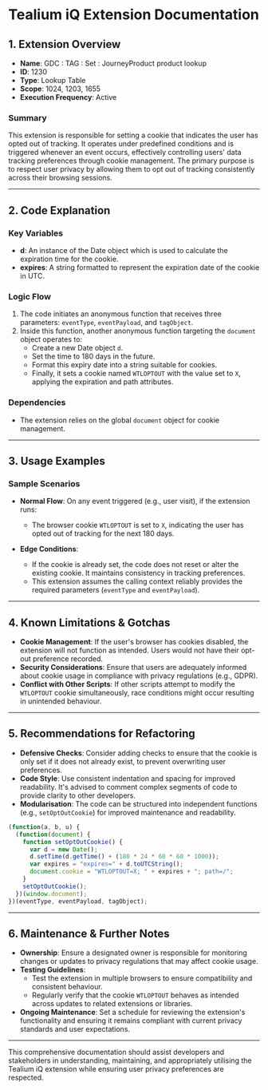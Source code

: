 # Tealium iQ Extension Documentation

## 1. Extension Overview
- **Name**: GDC : TAG : Set : JourneyProduct product lookup
- **ID**: 1230
- **Type**: Lookup Table
- **Scope**: 1024, 1203, 1655
- **Execution Frequency**: Active

### Summary
This extension is responsible for setting a cookie that indicates the user has opted out of tracking. It operates under predefined conditions and is triggered whenever an event occurs, effectively controlling users' data tracking preferences through cookie management. The primary purpose is to respect user privacy by allowing them to opt out of tracking consistently across their browsing sessions.

---

## 2. Code Explanation
### Key Variables
- **d**: An instance of the Date object which is used to calculate the expiration time for the cookie.
- **expires**: A string formatted to represent the expiration date of the cookie in UTC.

### Logic Flow
1. The code initiates an anonymous function that receives three parameters: `eventType`, `eventPayload`, and `tagObject`.
2. Inside this function, another anonymous function targeting the `document` object operates to:
   - Create a new Date object `d`.
   - Set the time to 180 days in the future.
   - Format this expiry date into a string suitable for cookies.
   - Finally, it sets a cookie named `WTLOPTOUT` with the value set to `X`, applying the expiration and path attributes.

### Dependencies
- The extension relies on the global `document` object for cookie management.

---

## 3. Usage Examples
### Sample Scenarios
- **Normal Flow**: On any event triggered (e.g., user visit), if the extension runs:
  - The browser cookie `WTLOPTOUT` is set to `X`, indicating the user has opted out of tracking for the next 180 days.
  
- **Edge Conditions**:
  - If the cookie is already set, the code does not reset or alter the existing cookie. It maintains consistency in tracking preferences.
  - This extension assumes the calling context reliably provides the required parameters (`eventType` and `eventPayload`).

---

## 4. Known Limitations & Gotchas
- **Cookie Management**: If the user's browser has cookies disabled, the extension will not function as intended. Users would not have their opt-out preference recorded.
- **Security Considerations**: Ensure that users are adequately informed about cookie usage in compliance with privacy regulations (e.g., GDPR).
- **Conflict with Other Scripts**: If other scripts attempt to modify the `WTLOPTOUT` cookie simultaneously, race conditions might occur resulting in unintended behaviour.

---

## 5. Recommendations for Refactoring
- **Defensive Checks**: Consider adding checks to ensure that the cookie is only set if it does not already exist, to prevent overwriting user preferences.
- **Code Style**: Use consistent indentation and spacing for improved readability. It's advised to comment complex segments of code to provide clarity to other developers.
- **Modularisation**: The code can be structured into independent functions (e.g., `setOptOutCookie`) for improved maintenance and readability. 

```javascript
(function(a, b, u) {
  (function(document) {
    function setOptOutCookie() {
      var d = new Date();
      d.setTime(d.getTime() + (180 * 24 * 60 * 60 * 1000));
      var expires = "expires=" + d.toUTCString();
      document.cookie = "WTLOPTOUT=X; " + expires + "; path=/";
    }
    setOptOutCookie();
  })(window.document);
})(eventType, eventPayload, tagObject);
```

---

## 6. Maintenance & Further Notes
- **Ownership**: Ensure a designated owner is responsible for monitoring changes or updates to privacy regulations that may affect cookie usage.
- **Testing Guidelines**: 
  - Test the extension in multiple browsers to ensure compatibility and consistent behaviour.
  - Regularly verify that the cookie `WTLOPTOUT` behaves as intended across updates to related extensions or libraries.
- **Ongoing Maintenance**: Set a schedule for reviewing the extension's functionality and ensuring it remains compliant with current privacy standards and user expectations.

--- 

This comprehensive documentation should assist developers and stakeholders in understanding, maintaining, and appropriately utilising the Tealium iQ extension while ensuring user privacy preferences are respected.